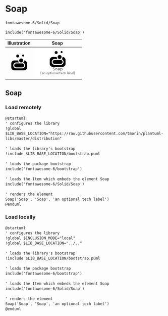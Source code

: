 # Soap


```text
fontawesome-6/Solid/Soap
```

```text
include('fontawesome-6/Solid/Soap')
```



| Illustration | Soap |
| :---: | :---: |
| ![illustration for Illustration](../../fontawesome-6/Solid/Soap.png) | ![illustration for Soap](../../fontawesome-6/Solid/Soap.Local.png) |




## Soap

### Load remotely
```plantuml
@startuml
' configures the library
!global $LIB_BASE_LOCATION="https://raw.githubusercontent.com/tmorin/plantuml-libs/master/distribution"

' loads the library's bootstrap
!include $LIB_BASE_LOCATION/bootstrap.puml

' loads the package bootstrap
include('fontawesome-6/bootstrap')

' loads the Item which embeds the element Soap
include('fontawesome-6/Solid/Soap')

' renders the element
Soap('Soap', 'Soap', 'an optional tech label')
@enduml
```

### Load locally
```plantuml
@startuml
' configures the library
!global $INCLUSION_MODE="local"
!global $LIB_BASE_LOCATION="../.."

' loads the library's bootstrap
!include $LIB_BASE_LOCATION/bootstrap.puml

' loads the package bootstrap
include('fontawesome-6/bootstrap')

' loads the Item which embeds the element Soap
include('fontawesome-6/Solid/Soap')

' renders the element
Soap('Soap', 'Soap', 'an optional tech label')
@enduml
```

